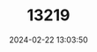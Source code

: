 ---
title: "13219"
category: "Mesocricetus auratus"
draft: false
date: 2024-02-22 13:03:50
languages:
  English: ["Golden Hamster"]
---